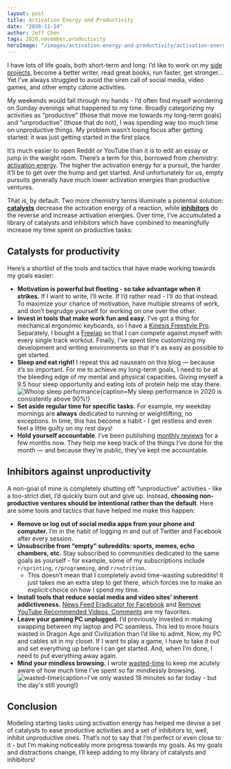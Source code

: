```yaml
---
layout: post
title: Activation Energy and Productivity
date: "2020-11-14"
author: Jeff Chen
tags: 2020,november,productivity
heroImage: "/images/activation-energy-and-productivity/activation-energy.png"
---
```


I have lots of life goals, both short-term and long: I’d like to work on my [side projects](https://jeffchen.dev/projects/), become a better writer, read great books, run faster, get stronger... Yet I’ve always struggled to avoid the siren call of social media, video games, and other empty calorie activities.

<!-- excerpt -->

My weekends would fall through my hands - I’d often find myself wondering on Sunday evenings what happened to my time. Broadly categorizing my activities as “productive” (those that move me towards my long-term goals) and “unproductive” (those that do not), I was spending way too much time on unproductive things. My problem wasn’t losing focus after getting started: it was just getting started in the first place.

It’s much easier to open Reddit or YouTube than it is to edit an essay or jump in the weight room. There’s a term for this, borrowed from chemistry: [activation energy](https://en.wikipedia.org/wiki/Activation_energy). The higher the activation energy for a pursuit, the harder it’ll be to get over the hump and get started. And unfortunately for us, empty pursuits generally have much lower activation energies than productive ventures.

That is, by default. Two more chemistry terms illuminate a potential solution: [**catalysts**](https://en.wikipedia.org/wiki/Catalysis) decrease the activation energy of a reaction, while [**inhibitors**](https://en.wikipedia.org/wiki/Reaction_inhibitor) do the reverse and increase activation energies. Over time, I've accumulated a library of catalysts and inhibitors which have combined to meaningfully increase my time spent on productive tasks:

## Catalysts for productivity

Here’s a shortlist of the tools and tactics that have made working towards my goals easier:

- **Motivation is powerful but fleeting - so take advantage when it strikes.** If I want to write, I’ll write. If I’d rather read - I’ll do that instead. To maximize your chance of motivation, have multiple streams of work, and don’t begrudge yourself for working on one over the other.
- **Invest in tools that make work fun and easy.** I’ve got a thing for mechanical ergonomic keyboards, so I have a [Kinesis Freestyle Pro](https://kinesis-ergo.com/shop/freestyle-pro/). Separately, I bought a [Freelap](https://store.simplifaster.com/product/freelap-pro-bt112/) so that I can compete against myself with every single track workout. Finally, I've spent time customizing my development and writing environments so that it's as easy as possible to get started.
- **Sleep and eat right!** I repeat this ad nauseam on this blog — because it’s so important. For me to achieve my long-term goals, I need to be at the bleeding edge of my mental and physical capacities. Giving myself a 9.5 hour sleep opportunity and eating lots of protein help me stay there. ![Whoop sleep performance{caption=My sleep performance in 2020 is consistently above 90%!}](/images/2020-track-retro/sleep.png)
- **Set aside regular time for specific tasks.** For example, my weekday mornings are **always** dedicated to running or weightlifting, no exceptions. In time, this has become a habit - I get restless and even feel a little guilty on my rest days!
- **Hold yourself accountable**. I’ve been publishing [monthly reviews](https://jeffchen.dev/tag/review/) for a few months now. They help me keep track of the things I’ve done for the month — and because they’re public, they’ve kept me accountable.

## Inhibitors against unproductivity

A non-goal of mine is completely shutting off “unproductive” activities - like a too-strict diet, I’d quickly burn out and give up. Instead, **choosing non-productive ventures should be intentional rather than the default**. Here are some tools and tactics that have helped me make this happen:

- **Remove or log out of social media apps from your phone and computer.** I’m in the habit of logging in and out of Twitter and Facebook after every session.
- **Unsubscribe from “empty” subreddits: sports, memes, echo chambers, etc.** Stay subscribed to communities dedicated to the same goals as yourself - for example, some of my subscriptions include `r/sprinting`, `r/programming`, and `r/nutrition`.
  - This doesn’t mean that I completely avoid time-wasting subreddits! It just takes me an extra step to get there, which forces me to make an explicit choice on how I spend my time.
- **Install tools that reduce social media and video sites’ inherent addictiveness.** [News Feed Eradicator for Facebook](https://chrome.google.com/webstore/detail/news-feed-eradicator-for/fjcldmjmjhkklehbacihaiopjklihlgg) and [Remove YouTube Recommended Videos, Comments](https://chrome.google.com/webstore/detail/remove-youtube-recommende/khncfooichmfjbepaaaebmommgaepoid) are my favorites.
- **Leave your gaming PC unplugged.** I’d previously invested in making swapping between my laptop and PC seamless. This led to more hours wasted in Dragon Age and Civilization than I’d like to admit. Now, my PC and cables sit in my closet. If I want to play a game, I have to take it out and set everything up before I can get started. And, when I’m done, I need to put everything away again.
- **Mind your mindless browsing.** I wrote [wasted-time](https://github.com/jchen1/chrome-wasted-time) to keep me acutely aware of how much time I’ve spent so far mindlessly browsing. ![wasted-time{caption=I've only wasted 18 minutes so far today - but the day's still young!}](/images/wasted-time.png)

## Conclusion

Modeling starting tasks using activation energy has helped me devise a set of catalysts to ease productive activities and a set of inhibitors to, well, inhibit unproductive ones. That’s not to say that I’m perfect or even close to it - but I’m making noticeably more progress towards my goals. As my goals and distractions change, I’ll keep adding to my library of catalysts and inhibitors!

